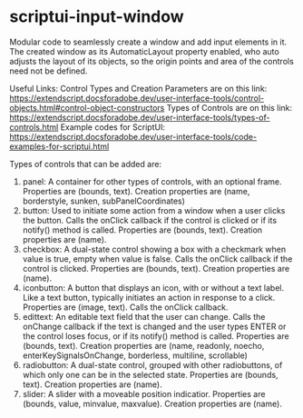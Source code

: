 # scriptui-input-window
Modular code to seamlessly create a window and add input elements in it. The created window as its AutomaticLayout property enabled, who auto adjusts the layout of its objects, so the origin points and area of the controls need not be defined.

Useful Links:
Control Types and Creation Parameters are on this link: https://extendscript.docsforadobe.dev/user-interface-tools/control-objects.html#control-object-constructors
Types of Controls are on this link: https://extendscript.docsforadobe.dev/user-interface-tools/types-of-controls.html
Example codes for ScriptUI: https://extendscript.docsforadobe.dev/user-interface-tools/code-examples-for-scriptui.html


Types of controls that can be added are:
1. panel: A container for other types of controls, with an optional frame. Properties are (bounds, text). Creation properties are (name, borderstyle, sunken, subPanelCoordinates)
2. button: Used to initiate some action from a window when a user clicks the button. Calls the onClick callback if the control is clicked or if its notify() method is called. Properties are (bounds, text). Creation properties are (name).
3. checkbox: A dual-state control showing a box with a checkmark when value is true, empty when value is false. Calls the onClick callback if the control is clicked. Properties are (bounds, text). Creation properties are (name).
4. iconbutton: A button that displays an icon, with or without a text label. Like a text button, typically initiates an action in response to a click. Properties are (image, text). Calls the onClick callback.
5. edittext: An editable text field that the user can change. Calls the onChange callback if the text is changed and the user types ENTER or the control loses focus, or if its notify() method is called. Properties are (bounds, text). Creation properties are (name, readonly, noecho, enterKeySignalsOnChange, borderless, multiline, scrollable)
6. radiobutton: A dual-state control, grouped with other radiobuttons, of which only one can be in the selected state. Properties are (bounds, text). Creation properties are (name).
7. slider: A slider with a moveable position indicatior. Properties are (bounds, value, minvalue, maxvalue). Creation properties are (name).
